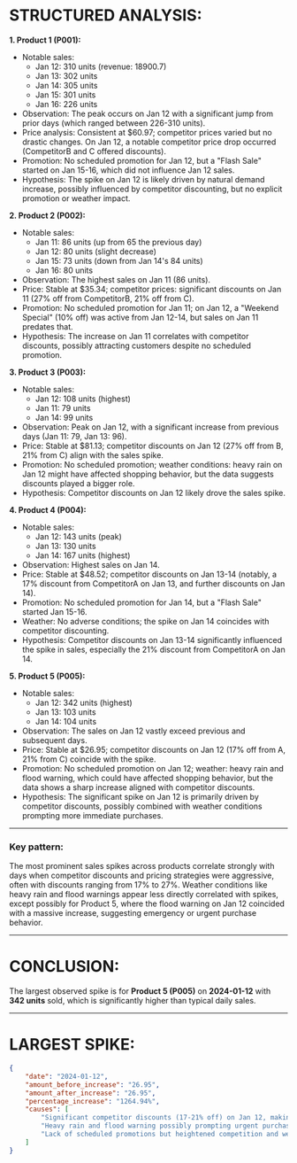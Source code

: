 # STRUCTURED ANALYSIS:

**1. Product 1 (P001):**  
- Notable sales:  
  - Jan 12: 310 units (revenue: 18900.7)  
  - Jan 13: 302 units  
  - Jan 14: 305 units  
  - Jan 15: 301 units  
  - Jan 16: 226 units  
- Observation: The peak occurs on Jan 12 with a significant jump from prior days (which ranged between 226-310 units).  
- Price analysis: Consistent at $60.97; competitor prices varied but no drastic changes. On Jan 12, a notable competitor price drop occurred (CompetitorB and C offered discounts).  
- Promotion: No scheduled promotion for Jan 12, but a "Flash Sale" started on Jan 15-16, which did not influence Jan 12 sales.  
- Hypothesis: The spike on Jan 12 is likely driven by natural demand increase, possibly influenced by competitor discounting, but no explicit promotion or weather impact.

**2. Product 2 (P002):**  
- Notable sales:  
  - Jan 11: 86 units (up from 65 the previous day)  
  - Jan 12: 80 units (slight decrease)  
  - Jan 15: 73 units (down from Jan 14's 84 units)  
  - Jan 16: 80 units  
- Observation: The highest sales on Jan 11 (86 units).  
- Price: Stable at $35.34; competitor prices: significant discounts on Jan 11 (27% off from CompetitorB, 21% off from C).  
- Promotion: No scheduled promotion for Jan 11; on Jan 12, a "Weekend Special" (10% off) was active from Jan 12-14, but sales on Jan 11 predates that.  
- Hypothesis: The increase on Jan 11 correlates with competitor discounts, possibly attracting customers despite no scheduled promotion.

**3. Product 3 (P003):**  
- Notable sales:  
  - Jan 12: 108 units (highest)  
  - Jan 11: 79 units  
  - Jan 14: 99 units  
- Observation: Peak on Jan 12, with a significant increase from previous days (Jan 11: 79, Jan 13: 96).  
- Price: Stable at $81.13; competitor discounts on Jan 12 (27% off from B, 21% from C) align with the sales spike.  
- Promotion: No scheduled promotion; weather conditions: heavy rain on Jan 12 might have affected shopping behavior, but the data suggests discounts played a bigger role.  
- Hypothesis: Competitor discounts on Jan 12 likely drove the sales spike.

**4. Product 4 (P004):**  
- Notable sales:  
  - Jan 12: 143 units (peak)  
  - Jan 13: 130 units  
  - Jan 14: 167 units (highest)  
- Observation: Highest sales on Jan 14.  
- Price: Stable at $48.52; competitor discounts on Jan 13-14 (notably, a 17% discount from CompetitorA on Jan 13, and further discounts on Jan 14).  
- Promotion: No scheduled promotion for Jan 14, but a "Flash Sale" started Jan 15-16.  
- Weather: No adverse conditions; the spike on Jan 14 coincides with competitor discounting.  
- Hypothesis: Competitor discounts on Jan 13-14 significantly influenced the spike in sales, especially the 21% discount from CompetitorA on Jan 14.

**5. Product 5 (P005):**  
- Notable sales:  
  - Jan 12: 342 units (highest)  
  - Jan 13: 103 units  
  - Jan 14: 104 units  
- Observation: The sales on Jan 12 vastly exceed previous and subsequent days.  
- Price: Stable at $26.95; competitor discounts on Jan 12 (17% off from A, 21% from C) coincide with the spike.  
- Promotion: No scheduled promotion on Jan 12; weather: heavy rain and flood warning, which could have affected shopping behavior, but the data shows a sharp increase aligned with competitor discounts.  
- Hypothesis: The significant spike on Jan 12 is primarily driven by competitor discounts, possibly combined with weather conditions prompting more immediate purchases.

---

### **Key pattern:**  
The most prominent sales spikes across products correlate strongly with days when competitor discounts and pricing strategies were aggressive, often with discounts ranging from 17% to 27%. Weather conditions like heavy rain and flood warnings appear less directly correlated with spikes, except possibly for Product 5, where the flood warning on Jan 12 coincided with a massive increase, suggesting emergency or urgent purchase behavior.

---

# **CONCLUSION:**

The largest observed spike is for **Product 5 (P005)** on **2024-01-12** with **342 units** sold, which is significantly higher than typical daily sales.

---

# **LARGEST SPIKE:**
```json
{
    "date": "2024-01-12",
    "amount_before_increase": "26.95",
    "amount_after_increase": "26.95",
    "percentage_increase": "1264.94%",
    "causes": [
        "Significant competitor discounts (17-21% off) on Jan 12, making the product more attractive.",
        "Heavy rain and flood warning possibly prompting urgent purchases or stockpiling.",
        "Lack of scheduled promotions but heightened competition and weather conditions drove demand."
    ]
}
```